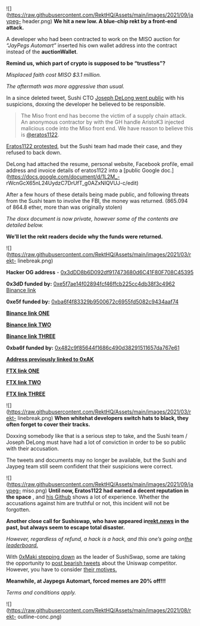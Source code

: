 ![](https://raw.githubusercontent.com/RektHQ/Assets/main/images/2021/09/jaypeg-
header.png) **We hit a new low. A blue-chip rekt by a front-end attack.**

A developer who had been contracted to work on the MISO auction for _“JayPegs
Automart”_ inserted his own wallet address into the contract instead of the
**auctionWallet**.

 **Remind us, which part of crypto is supposed to be “trustless”?**

 _Misplaced faith cost MISO $3.1 million._

 _The aftermath was more aggressive than usual._

In a since deleted tweet, Sushi CTO [Joseph DeLong went
public](https://twitter.com/josephdelong/status/1438712356352274433?s=20) with
his suspicions, doxxing the developer he believed to be responsible.

> The Miso front end has become the victim of a supply chain attack. An
> anonymous contractor by with the GH handle AristoK3 injected malicious code
> into the Miso front end. We have reason to believe this is
> [@eratos1122](https://twitter.com/eratos1122).

[Eratos1122
protested](https://twitter.com/eratos1122/status/1438868691857420293?s=20),
but the Sushi team had made their case, and they refused to back down.

DeLong had attached the resume, personal website, Facebook profile, email
address and invoice details of eratos1122 into a [public Google
doc.](https://docs.google.com/document/d/1L2M_-
rWcnGcX65nL24UydzC7DrUfT_g0AZxNlQVUJ-c/edit)

After a few hours of these details being made public, and following threats
from the Sushi team to involve the FBI, the money was returned. (865.094 of
864.8 ether, more than was originally stolen)

 _The doxx document is now private, however some of the contents are detailed
below._

 **We’ll let the rekt readers decide why the funds were returned.**

![](https://raw.githubusercontent.com/RektHQ/Assets/main/images/2021/03/rekt-
linebreak.png)

 **Hacker OG address** \-
[0x3dDD8b6D092df917473680d6C41F80F708C45395](https://etherscan.io/address/0x3dDD8b6D092df917473680d6C41F80F708C45395)

 **0x3dD funded by:**
[0xe5f7ae14f02894fcf46ffcb225cc4db38f3c4962](https://etherscan.io/address/0xe5f7ae14f02894fcf46ffcb225cc4db38f3c4962)
[Binance
link](https://etherscan.io/tx/0x18a6706b99eb82d9bf16e9abe4817eef6506cae388ebfc3777bf9957f0407a34)

 **0xe5f funded by:**
[0xba6f4f83329b9500672c6955fd5082c9434aaf74](https://etherscan.io/address/0xba6f4f83329b9500672c6955fd5082c9434aaf74)

[ **Binance link
ONE**](https://etherscan.io/tx/0x1d01a4315d24575e61f3999bd4492c7bcdd952ce4dea1b76f5e3c655a0815fc6)

[ **Binance link
TWO**](https://etherscan.io/tx/0x8514bf2c934ce0e8f7f0ab14cb74f77fa7d1359b1a0f3254426bff976ec68764)

[ **Binance link
THREE**](https://etherscan.io/tx/0x201889e15a1afe20ca8cb9a82ac9e162a2c233dddb18a7985cec6260c1ee8735)

 **0xba6f funded by:**
[0x482c9f85644f1686c490d38291511657da767e61](https://etherscan.io/address/0x482c9f85644f1686c490d38291511657da767e61)

[ **Address previously linked to
0xAK**](https://twitter.com/eratos1122/status/1367402518335094786)

[ **FTX link
ONE**](https://etherscan.io/tx/0x001495efab34719e9a58343780ecf23d736c8308977108e051473a2c5b89f35f)

[ **FTX link
TWO**](https://etherscan.io/tx/0xa2a148b4c56dfae66bcfc541b0f3bac4eb1cd45a0afea6d35a472aad2bdfdc23)

[ **FTX link
THREE**](https://etherscan.io/tx/0x838fb025f763f86a020e76b5df907e54bc0e3b1b8a08a36e41c8af9680cff280)

![](https://raw.githubusercontent.com/RektHQ/Assets/main/images/2021/03/rekt-
linebreak.png) **When whitehat developers switch hats to black, they often
forget to cover their tracks.**

Doxxing somebody like that is a serious step to take, and the Sushi team /
Joseph DeLong must have had a lot of conviction in order to be so public with
their accusation.

The tweets and documents may no longer be available, but the Sushi and Jaypeg
team still seem confident that their suspicions were correct.

![](https://raw.githubusercontent.com/RektHQ/Assets/main/images/2021/09/jaypeg-
miso.png) **Until now, Eratos1122 had earned a decent reputation in the
space** , and [his Github](https://github.com/eratos1122) shows a lot of
experience. Whether the accusations against him are truthful or not, this
incident will not be forgotten.

 **Another close call for Sushiswap, who have appeared
in[rekt.news](https://www.rekt.news/) in the past, but always seem to escape
total disaster.**

 _However, regardless of refund, a hack is a hack, and this one’s going on[the
leaderboard.](https://www.rekt.news/leaderboard/)_

With [0xMaki stepping
down](https://twitter.com/0xMaki/status/1439037342740729857?s=20) as the
leader of SushiSwap, some are taking the opportunity to [post bearish
tweets](https://twitter.com/josephdelong/status/1438902466570072070?s=19)
about the Uniswap competitor. However, you have to consider [their
motives.](https://www.paradigm.xyz/team/danrobinson/posts/)

 **Meanwhile, at Jaypegs Automart, forced memes are 20% off!!!**

 _Terms and conditions apply._

![](https://raw.githubusercontent.com/RektHQ/Assets/main/images/2021/08/rekt-
outline-conc.png)


